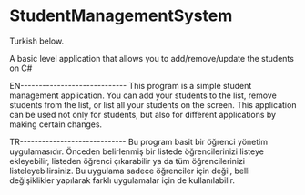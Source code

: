 # StudentManagementSystem
Turkish below.

A basic level application that allows you to add/remove/update the students on C#

EN-----------------------------
This program is a simple student management application. You can add your students to the list, remove students from the list, or list all your students on the screen. This application can be used not only for students, but also for different applications by making certain changes.

TR-----------------------------
Bu program basit bir öğrenci yönetim uygulamasıdır. Önceden belirlenmiş bir listede öğrencilerinizi listeye ekleyebilir, listeden öğrenci çıkarabilir ya da tüm öğrencilerinizi listeleyebilirsiniz. Bu uygulama sadece öğrenciler için değil, belli değişiklikler yapılarak farklı uygulamalar için de kullanılabilir.
